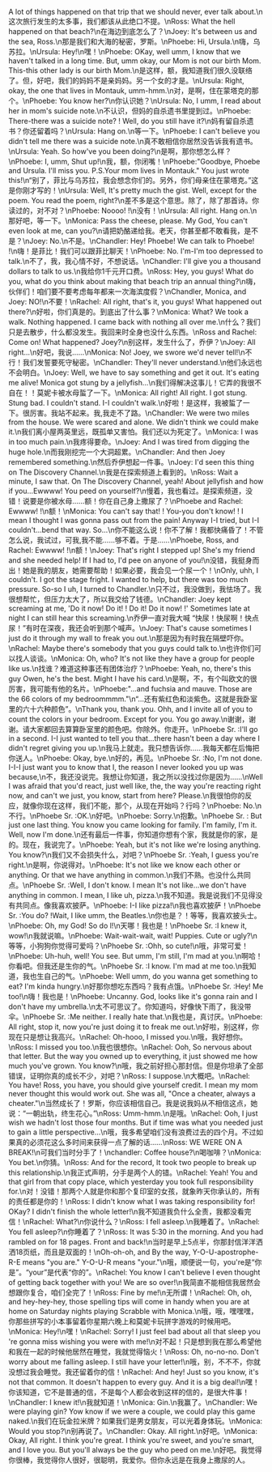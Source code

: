 A lot of things happened on that trip that we should never, ever talk about.\n这次旅行发生的太多事，我们都该从此绝口不提。\nRoss: What the hell happened on that beach?\n在海边到底怎么了？\nJoey: It's between us and the sea, Ross.\n那是我们和大海的秘密，罗斯。\nPhoebe: Hi, Ursula.\n嗨，乌苏拉。\nUrsula: Hey!\n嘿！\nPhoebe: OKay, well umm, I know that we haven't talked in a long time. But, umm okay, our Mom is not our birth Mom. This-this other lady is our birth Mom.\n是这样，额，我知道我们很久没联络了。但，好吧，我们的妈妈不是亲妈妈。另一个女的才是。\nUrsula: Right, okay, the one that lives in Montauk, umm-hmm.\n对，是啊，住在蒙塔克的那个。\nPhoebe: You know her?\n你认识她？\nUrsula: No, I umm, I read about her in mom's suicide note.\n不认识，但妈的自杀遗书里提到过。\nPhoebe: There-there was a suicide note? ! Well, do you still have it?\n妈有留自杀遗书？你还留着吗？\nUrsula: Hang on.\n等一下。\nPhoebe: I can't believe you didn't tell me there was a suicide note.\n真不敢相信你居然没告诉我有遗书。\nUrsula: Yeah. So how've you been doing?\n是啊，那你想怎么样？\nPhoebe: I, umm, Shut up!\n我，额，你闭嘴！\nPhoebe:"Goodbye, Phoebe and Ursula. I'll miss you. P.S.Your mom lives in Montauk." You just wrote this!\n“别了，菲比与乌苏拉，我会想念你们的。另外，你们母亲住在蒙塔克。”这是你刚才写的！\nUrsula: Well, It's pretty much the gist. Well, except for the poem. You read the poem, right?\n差不多是这个意思。除了，除了那首诗。你读过的，对不对？\nPhoebe: Noooo! !\n没有！\nUrsula: All right. Hang on.\n那好吧，等一下。\nMonica: Pass the cheese, please. My God, You can't even look at me, can you?\n请把奶酪递给我。老天，你甚至都不敢看我，是不是？\nJoey: No.\n不是。\nChandler: Hey! Phoebe! We can talk to Phoebe! !\n嗨！是菲比！我们可以跟菲比聊天！\nPhoebe: No. I'm-I'm too depressed to talk.\n不了，我，我心情不好，不想说话。\nChandler: I'll give you a thousand dollars to talk to us.\n我给你1千元开口费。\nRoss: Hey, you guys! What do you, what do you think about making that beach trip an annual thing?\n嗨，伙伴们！咱们要不要考虑每年都来一次海滨度假？\nChandler, Monica, and Joey: NO!\n不要！\nRachel: All right, that's it, you guys! What happened out there?\n好啦，你们真是的。到底出了什么事？\nMonica: What? We took a walk. Nothing happened. I came back with nothing all over me.\n什么？我们只是去散步，什么都没发生。我回来时全身也没什么东西。\nRoss and Rachel: Come on! What happened? Joey?\n别这样，发生什么了，乔伊？\nJoey: All right...\n好吧，我说......\nMonica: No! Joey, we swore we'd never tell!\n不行！我们发誓要死守秘密。\nChandler: They'll never understand.\n他们永远也不会明白。\nJoey: Well, we have to say something and get it out. It's eating me alive! Monica got stung by a jellyfish...\n我们得解决这事儿！它弄的我很不自在！！莫妮卡被水母蜇了一下。\nMonica: All right! All right. I got stung. Stung bad. I couldn't stand. I-I couldn't walk.\n好啦！是这样，我被蜇了一下。很厉害。我站不起来。我,我走不了路。\nChandler: We were two miles from the house. We were scared and alone. We didn't think we could make it.\n我们离小屋两英里远，既孤单又害怕。我们还以为死定了。\nMonica: I was in too much pain.\n我疼得要命。\nJoey: And I was tired from digging the huge hole.\n而我刚挖完一个大洞超累。\nChandler: And then Joey remembered something.\n然后乔伊想起一件事。\nJoey: I'd seen this thing on The Discovery Channel.\n我是在探索频道上看到的。\nRoss: Wait a minute, I saw that. On The Discovery Channel, yeah! About jellyfish and how if you...Ewwww! You peed on yourself?\n慢着，我也看过。是探索频道，没错！说要是你被水母......额！你在自己身上撒尿了？\nPhoebe and Rachel: Ewwww! !\n额！\nMonica: You can't say that! ! You-you don't know! ! I mean I thought I was gonna pass out from the pain! Anyway I-I tried, but I-I couldn't...bend that way. So...\n你不能这么说！你不了解！我都快痛昏了！不管怎么说，我试过，可我,我不能......够不着。于是......\nPhoebe, Ross, and Rachel: Ewwww! !\n额！\nJoey: That's right I stepped up! She's my friend and she needed help! If I had to, I'd pee on anyone of you!\n没错，我挺身而出！她是我的朋友，她需要帮助！如果必要，我会见一个尿一个！\nOnly, uhh, I couldn't. I got the stage fright. I wanted to help, but there was too much pressure. So-so I uh, I turned to Chandler.\n只不过，我没做到，我怯场了。我很想帮忙，但压力太大了，所以我交给了钱德。\nChandler: Joey kept screaming at me, 'Do it now! Do it! ! Do it! Do it now! !' Sometimes late at night I can still hear this screaming.\n乔伊一直对我大喊 “快尿！快尿啊！快点尿！”有时在深夜，我还会听到那个喊声。\nJoey: That's cause sometimes I just do it through my wall to freak you out.\n那是因为有时我在隔壁吓你。\nRachel: Maybe there's somebody that you guys could talk to.\n也许你们可以找人谈谈。\nMonica: Oh, who? It's not like they have a group for people like us.\n找谁？难道这种事还有团体治疗？\nPhoebe: Yeah, no, there's this guy Owen, he's the best. Might I have his card.\n是啊，不，有个叫欧文的很厉害，我可能有他的名片。\nPhoebe:"...and fuchsia and mauve. Those are the 66 colors of my bedroommmm."\n“...还有紫红色和淡紫色。这就是我卧室里的六十六种颜色”。\nThank you, thank you. Ohh, and I invite all of you to count the colors in your bedroom. Except for you. You go away.\n谢谢，谢谢。请大家都回去算算卧室里的颜色吧。你除外。你走开。\nPhoebe Sr. :I'll go in a second. I-I just wanted to tell you that...there hasn't been a day where I didn't regret giving you up.\n我马上就走。我只想告诉你......我每天都在后悔把你送人。\nPhoebe: Okay, bye.\n好的，再见。\nPhoebe Sr. :No, I'm not done. I-I-I just want you to know that I, the reason I never looked you up was because,\n不，我还没说完。我想让你知道，我之所以没找过你是因为......\nWell I was afraid that you'd react, just well like, the, the way you're reacting right now, and can't we just, you know, start from here? Please.\n我很怕你的反应，就像你现在这样，我们不能，那个，从现在开始吗？行吗？\nPhoebe: No.\n不行。\nPhoebe Sr. :OK.\n好吧。\nPhoebe: Sorry.\n抱歉。\nPhoebe Sr. : But just one last thing. You know you came looking for family. I'm family, I'm it. Well, now I'm done.\n还有最后一件事，你知道你想有个家，我就是你的家，是的。现在，我说完了。\nPhoebe: Yeah, but it's not like we're losing anything. You know?\n我们又不会损失什么，对吧？\nPhoebe Sr. :Yeah, I guess you're right.\n是啊，你说得对。\nPhoebe: It's not like we know each other or anything. Or that we have anything in common.\n我们不熟。也没什么共同点。\nPhoebe Sr. :Well, I don't know. I mean It's not like...we don't have anything in common. I mean, I like uh, pizza.\n我不知道。我是说我们不见得没有共同点。像我喜欢披萨。\nPhoebe: I-I like pizza!\n我也喜欢披萨！\nPhoebe Sr. :You do? !Wait, I like umm, the Beatles.\n你也是？！等等，我喜欢披头士。\nPhoebe: Oh, my God! So do l!\n天哪！我也是！\nPhoebe Sr. :I knew it, wow!\n我就说嘛。\nPhoebe: Wait-wait-wait, wait! Puppies. Cute or ugly?\n等等，小狗狗你觉得可爱吗？\nPhoebe Sr. :Ohh, so cute!\n哦，非常可爱！\nPhoebe: Uh-huh, well! You see. But umm, I'm still, I'm mad at you.\n啊哈！你看吧。但我还是生你的气。\nPhoebe Sr. :I know. I'm mad at me too.\n我知道，我也生自己的气。\nPhoebe: Well umm, do you wanna get something to eat? I'm kinda hungry.\n好那你想吃东西吗？我有点饿。\nPhoebe Sr. :Hey! Me too!\n嗨！我也是！\nPhoebe: Uncanny. God, looks like it's gonna rain and I don't have my umbrella.\n太不可思议了。你知道吗，好像快下雨了，我没带伞。\nPhoebe Sr. :Me neither. I really hate that.\n我也是，真讨厌。\nPhoebe: All right, stop it, now you're just doing it to freak me out.\n好啦，别这样，你现在只是想让我高兴。\nRachel: Oh-hooo, I missed you.\n哦，我好想你。\nRoss: I missed you too.\n我也很想你。\nRachel: Ooh, So nervous about that letter. But the way you owned up to everything, it just showed me how much you've grown. You know?\n哦，我之前好担心那封信。但是你坦承了全部错误，证明你真的成长不少，对吧？\nRoss: I suppose.\n大概吧。\nRachel: You have! Ross, you have, you should give yourself credit. I mean my mom never thought this would work out. She was all, "Once a cheater, always a cheater."\n当然成长了！罗斯，你应该相信自己。我是说我妈从不相信这点，她说：“一朝出轨，终生花心。”\nRoss: Umm-hmm.\n是哦。\nRachel: Ooh, I just wish we hadn't lost those four months. But if time was what you needed just to gain a little perspective...\n哦，我多希望咱们没有浪费过去的四个月。不过如果真的必须花这么多时间来获得一点了解的话......\nRoss: WE WERE ON A BREAK!\n可我们当时分手了！\nchandler: Coffee house?\n喝咖啡？\nMonica: You bet.\n你猜。\nRoss: And for the record, It took two people to break up this relationship.\n我正式声明，分手是两个人的错。\nRachel: Yeah! You and that girl from that copy place, which yesterday you took full responsibility for.\n对！没错！那两个人就是你和那个复印室的女孩，就象昨天你承认的，所有的责任都是你的！\nRoss: I didn't know what I was taking responsibility for! OKay? I didn't finish the whole letter!\n我不知道我负什么全责，我都没看完信！\nRachel: What?\n你说什么？\nRoss: I fell asleep.\n我睡着了。\nRachel: You fell asleep?\n你睡着了？\nRoss: It was 5:30 in the morning. And you had rambled on for 18 pages. Front and back!\n当时是早上5点半，你那封信洋洋洒洒18页纸，而且是双面的！\nOh-oh-oh, and By the way, Y-O-U-apostrophe-R-E means "you are." Y-O-U-R means "your."\n哦，顺便说一句，you're是“你是”。“your”是代表“你的”。\nRachel: You know I can't believe I even thought of getting back together with you! We are so over!\n我简直不能相信我居然会想跟你复合，咱们全完了！\nRoss: Fine by me!\n无所谓！\nRachel: Oh, oh, and hey-hey-hey, those spelling tips will come in handy when you are at home on Saturday nights playing Scrabble with Monica.\n哦，哦，嘿嘿嘿，你那些拼写的小本事留着你星期六晚上和莫妮卡玩拼字游戏的时候用吧。\nMonica: Hey!\n嘿！\nRachel: Sorry! I just feel bad about all that sleep you 're gonna miss wishing you were with me!\n对不起！只是想到我在那么希望他和我在一起的时候他居然在睡觉，我就觉得恼火！\nRoss: Oh, no-no-no. Don't worry about me falling asleep. I still have your letter!\n哦，别，不不不，你就没想过我会睡觉。我还留着你的信！\nRachel: And hey! Just so you know, it's not that common. It doesn't happen to every guy. And it is a big deal!\n嘿！你该知道，它不是普通的信，不是每个人都会收到这样的信的，是很大件事！\nChandler: I knew it!\n我就知道！\nMonica: Gin.\n我赢了。\nChandler: We were playing gin? Yow know if we were a couple, we could play this game naked.\n我们在玩金拉米牌？如果我们是男女朋友，可以光着身体玩。\nMonica: Would you stop?\n别再说了。\nChandler: Okay. All right.\n好吧。\nMonica: Okay, All right. I think you're great. I think you're sweet, and you're smart, and I love you. But you'll always be the guy who peed on me.\n好吧。我觉得你很棒，我觉得你人很好，很聪明，我爱你。但你永远是在我身上撒尿的人。
        